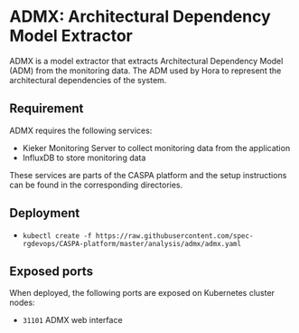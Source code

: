 # ADMX: Architectural Dependency Model Extractor

ADMX is a model extractor that extracts Architectural Dependency Model (ADM) from the monitoring data. The ADM used by Hora to represent the architectural dependencies of the system.

## Requirement
ADMX requires the following services:
* Kieker Monitoring Server to collect monitoring data from the application
* InfluxDB to store monitoring data

These services are parts of the CASPA platform and the setup instructions can be found in the corresponding directories.

## Deployment
* ```kubectl create -f https://raw.githubusercontent.com/spec-rgdevops/CASPA-platform/master/analysis/admx/admx.yaml```

## Exposed ports
When deployed, the following ports are exposed on Kubernetes cluster nodes:
* `31101` ADMX web interface
